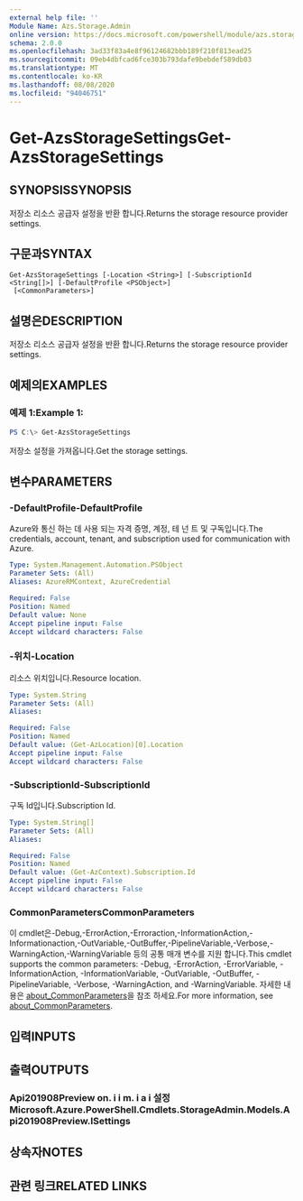 ```yaml
---
external help file: ''
Module Name: Azs.Storage.Admin
online version: https://docs.microsoft.com/powershell/module/azs.storage.admin/get-azsstoragesettings
schema: 2.0.0
ms.openlocfilehash: 3ad33f83a4e8f96124682bbb189f210f813ead25
ms.sourcegitcommit: 09eb4dbfcad6fce303b793dafe9bebdef589db03
ms.translationtype: MT
ms.contentlocale: ko-KR
ms.lasthandoff: 08/08/2020
ms.locfileid: "94046751"
---
```

# <span data-ttu-id="cd4b0-101">Get-AzsStorageSettings</span><span class="sxs-lookup"><span data-stu-id="cd4b0-101">Get-AzsStorageSettings</span></span>

## <span data-ttu-id="cd4b0-102">SYNOPSIS</span><span class="sxs-lookup"><span data-stu-id="cd4b0-102">SYNOPSIS</span></span>
<span data-ttu-id="cd4b0-103">저장소 리소스 공급자 설정을 반환 합니다.</span><span class="sxs-lookup"><span data-stu-id="cd4b0-103">Returns the storage resource provider settings.</span></span>

## <span data-ttu-id="cd4b0-104">구문과</span><span class="sxs-lookup"><span data-stu-id="cd4b0-104">SYNTAX</span></span>

```
Get-AzsStorageSettings [-Location <String>] [-SubscriptionId <String[]>] [-DefaultProfile <PSObject>]
 [<CommonParameters>]
```

## <span data-ttu-id="cd4b0-105">설명은</span><span class="sxs-lookup"><span data-stu-id="cd4b0-105">DESCRIPTION</span></span>
<span data-ttu-id="cd4b0-106">저장소 리소스 공급자 설정을 반환 합니다.</span><span class="sxs-lookup"><span data-stu-id="cd4b0-106">Returns the storage resource provider settings.</span></span>

## <span data-ttu-id="cd4b0-107">예제의</span><span class="sxs-lookup"><span data-stu-id="cd4b0-107">EXAMPLES</span></span>

### <span data-ttu-id="cd4b0-108">예제 1:</span><span class="sxs-lookup"><span data-stu-id="cd4b0-108">Example 1:</span></span>
```powershell
PS C:\> Get-AzsStorageSettings
```

<span data-ttu-id="cd4b0-109">저장소 설정을 가져옵니다.</span><span class="sxs-lookup"><span data-stu-id="cd4b0-109">Get the storage settings.</span></span>

## <span data-ttu-id="cd4b0-110">변수</span><span class="sxs-lookup"><span data-stu-id="cd4b0-110">PARAMETERS</span></span>

### <span data-ttu-id="cd4b0-111">-DefaultProfile</span><span class="sxs-lookup"><span data-stu-id="cd4b0-111">-DefaultProfile</span></span>
<span data-ttu-id="cd4b0-112">Azure와 통신 하는 데 사용 되는 자격 증명, 계정, 테 넌 트 및 구독입니다.</span><span class="sxs-lookup"><span data-stu-id="cd4b0-112">The credentials, account, tenant, and subscription used for communication with Azure.</span></span>

```yaml
Type: System.Management.Automation.PSObject
Parameter Sets: (All)
Aliases: AzureRMContext, AzureCredential

Required: False
Position: Named
Default value: None
Accept pipeline input: False
Accept wildcard characters: False

```

### <span data-ttu-id="cd4b0-113">-위치</span><span class="sxs-lookup"><span data-stu-id="cd4b0-113">-Location</span></span>
<span data-ttu-id="cd4b0-114">리소스 위치입니다.</span><span class="sxs-lookup"><span data-stu-id="cd4b0-114">Resource location.</span></span>

```yaml
Type: System.String
Parameter Sets: (All)
Aliases:

Required: False
Position: Named
Default value: (Get-AzLocation)[0].Location
Accept pipeline input: False
Accept wildcard characters: False

```

### <span data-ttu-id="cd4b0-115">-SubscriptionId</span><span class="sxs-lookup"><span data-stu-id="cd4b0-115">-SubscriptionId</span></span>
<span data-ttu-id="cd4b0-116">구독 Id입니다.</span><span class="sxs-lookup"><span data-stu-id="cd4b0-116">Subscription Id.</span></span>

```yaml
Type: System.String[]
Parameter Sets: (All)
Aliases:

Required: False
Position: Named
Default value: (Get-AzContext).Subscription.Id
Accept pipeline input: False
Accept wildcard characters: False

```

### <span data-ttu-id="cd4b0-117">CommonParameters</span><span class="sxs-lookup"><span data-stu-id="cd4b0-117">CommonParameters</span></span>
<span data-ttu-id="cd4b0-118">이 cmdlet은-Debug,-ErrorAction,-Erroraction,-InformationAction,-Informationaction,-OutVariable,-OutBuffer,-PipelineVariable,-Verbose,-WarningAction,-WarningVariable 등의 공통 매개 변수를 지원 합니다.</span><span class="sxs-lookup"><span data-stu-id="cd4b0-118">This cmdlet supports the common parameters: -Debug, -ErrorAction, -ErrorVariable, -InformationAction, -InformationVariable, -OutVariable, -OutBuffer, -PipelineVariable, -Verbose, -WarningAction, and -WarningVariable.</span></span> <span data-ttu-id="cd4b0-119">자세한 내용은 [about_CommonParameters](http://go.microsoft.com/fwlink/?LinkID=113216)을 참조 하세요.</span><span class="sxs-lookup"><span data-stu-id="cd4b0-119">For more information, see [about_CommonParameters](http://go.microsoft.com/fwlink/?LinkID=113216).</span></span>

## <span data-ttu-id="cd4b0-120">입력</span><span class="sxs-lookup"><span data-stu-id="cd4b0-120">INPUTS</span></span>

## <span data-ttu-id="cd4b0-121">출력</span><span class="sxs-lookup"><span data-stu-id="cd4b0-121">OUTPUTS</span></span>

### <span data-ttu-id="cd4b0-122">Api201908Preview on. i i m. i a i 설정</span><span class="sxs-lookup"><span data-stu-id="cd4b0-122">Microsoft.Azure.PowerShell.Cmdlets.StorageAdmin.Models.Api201908Preview.ISettings</span></span>



## <span data-ttu-id="cd4b0-123">상속자</span><span class="sxs-lookup"><span data-stu-id="cd4b0-123">NOTES</span></span>

## <span data-ttu-id="cd4b0-124">관련 링크</span><span class="sxs-lookup"><span data-stu-id="cd4b0-124">RELATED LINKS</span></span>

